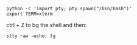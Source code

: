 ```
python -c 'import pty; pty.spawn("/bin/bash")'
export TERM=xterm
```

ctrl + Z to bg the shell and then:

```stty raw -echo; fg```
